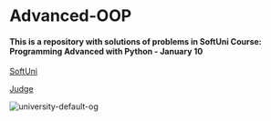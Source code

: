 # Advanced-OOP
#### This is a repository with solutions of problems in SoftUni Course: Programming Advanced with Python - January 10

[SoftUni](https://softuni.bg/)

[Judge](https://judge.softuni.org/Contests/#!/List/ByCategory/196/Python-Advanced)

![university-default-og](https://user-images.githubusercontent.com/100520661/211352715-7ef84cb5-8652-4165-9c11-45559b91acc3.png)
